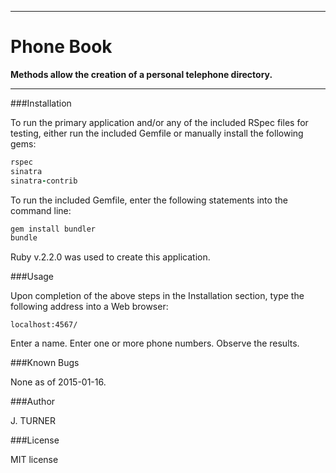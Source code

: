 ***
Phone Book
======================

**Methods allow the creation of a personal telephone directory.**

***


###Installation

To run the primary application and/or any of the included RSpec files
for testing, either run the included Gemfile or manually install
the following gems:

```ruby
rspec
sinatra
sinatra-contrib
```

To run the included Gemfile, enter the following statements into
the command line:
```ruby
gem install bundler
bundle
```

Ruby v.2.2.0 was used to create this application.

###Usage

Upon completion of the above steps in the Installation section,
type the following address into a Web browser:

```url
localhost:4567/
```

Enter a name. Enter one or more phone numbers. Observe the results.

###Known Bugs

None as of 2015-01-16.

###Author

J. TURNER

###License

MIT license
